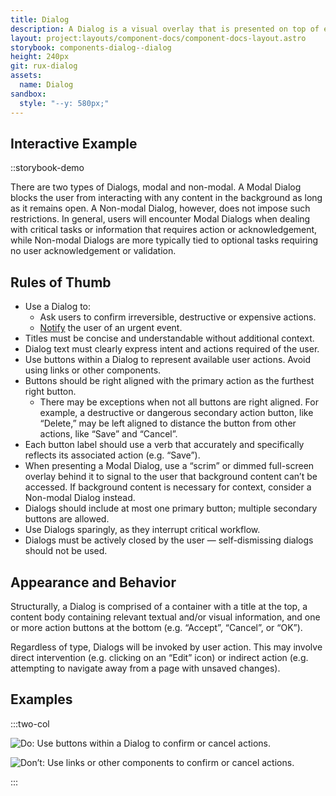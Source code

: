 ```yaml
---
title: Dialog
description: A Dialog is a visual overlay that is presented on top of existing screen content to prompt the user to perform an immediate action or acknowledge the receipt of a piece of information.
layout: project:layouts/component-docs/component-docs-layout.astro
storybook: components-dialog--dialog
height: 240px
git: rux-dialog
assets:
  name: Dialog
sandbox:
  style: "--y: 580px;"
---
```

## Interactive Example

<!-- ::tag{ is=a-playground tag=rux-dialog } -->
::storybook-demo

There are two types of Dialogs, modal and non-modal. A Modal Dialog blocks the user from interacting with any content in the background as long as it remains open. A Non-modal Dialog, however, does not impose such restrictions. In general, users will encounter Modal Dialogs when dealing with critical tasks or information that requires action or acknowledgement, while Non-modal Dialogs are more typically tied to optional tasks requiring no user acknowledgement or validation.

## Rules of Thumb

- Use a Dialog to:
  - Ask users to confirm irreversible, destructive or expensive actions.
  - [Notify](/patterns/notifications) the user of an urgent event.
- Titles must be concise and understandable without additional context.
- Dialog text must clearly express intent and actions required of the user.
- Use buttons within a Dialog to represent available user actions. Avoid using links or other components.
- Buttons should be right aligned with the primary action as the furthest right button.
  - There may be exceptions when not all buttons are right aligned. For example, a destructive or dangerous secondary action button, like “Delete,” may be left aligned to distance the button from other actions, like “Save” and “Cancel”.
- Each button label should use a verb that accurately and specifically reflects its associated action (e.g. “Save”).
- When presenting a Modal Dialog, use a “scrim” or dimmed full-screen overlay behind it to signal to the user that background content can’t be accessed. If background content is necessary for context, consider a Non-modal Dialog instead.
- Dialogs should include at most one primary button; multiple secondary buttons are allowed.
- Use Dialogs sparingly, as they interrupt critical workflow.
- Dialogs must be actively closed by the user — self-dismissing dialogs should not be used.

## Appearance and Behavior

Structurally, a Dialog is comprised of a container with a title at the top, a content body containing relevant textual and/or visual information, and one or more action buttons at the bottom (e.g. “Accept”, “Cancel”, or “OK”).

Regardless of type, Dialogs will be invoked by user action. This may involve direct intervention (e.g. clicking on an “Edit” icon) or indirect action (e.g. attempting to navigate away from a page with unsaved changes).

## Examples

:::two-col

![Do: Use buttons within a Dialog to confirm or cancel actions.](/img/components/modal-do-1.png "Do: Use buttons within a Dialog to confirm or cancel actions.")

![Don’t: Use links or other components to confirm or cancel actions.](/img/components/modal-dont-1.png "Don’t: Use links or other components to confirm or cancel actions.")

:::
